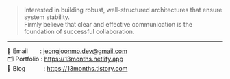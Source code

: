 > Interested in building robust, well-structured architectures
> that ensure system stability.  
> Firmly believe that clear and effective communication
> is the foundation of successful collaboration.

---

📧 Email  : jeongjoonmo.dev@gmail.com  
🗂️ Portfolio : https://13months.netlify.app  
📝 Blog   : https://13months.tistory.com
